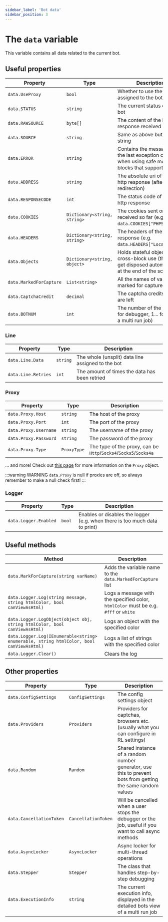 ```yaml
---
sidebar_label: 'Bot data'
sidebar_position: 3
---
```


# The `data` variable
This variable contains all data related to the current bot.

## Useful properties
| Property | Type | Description |
| -------- | ---- | ----------- |
| `data.UseProxy` | `bool` | Whether to use the proxy assigned to the bot |
| `data.STATUS` | `string` | The current status of the bot |
| `data.RAWSOURCE` | `byte[]` | The content of the last http response received |
| `data.SOURCE` | `string` | Same as above but as a string |
| `data.ERROR` | `string` | Contains the message of the last exception caught when using safe mode (in blocks that support it) |
| `data.ADDRESS` | `string` | The absolute uri of the last http response (after redirection) |
| `data.RESPONSECODE` | `int` | The status code of the last http response |
| `data.COOKIES` | `Dictionary<string, string>` | The cookies sent or received so far (e.g. `data.COOKIES["PHPSESSID"]`) |
| `data.HEADERS` | `Dictionary<string, string>` | The headers of the last http response (e.g. `data.HEADERS["Location"]`) |
| `data.Objects` | `Dictionary<string, object>` | Holds stateful objects for cross-block use (they will get disposed automatically at the end of the script) |
| `data.MarkedForCapture` | `List<string>` | All the names of variables marked for capture |
| `data.CaptchaCredit` | `decimal` | The captcha credits that are left |
| `data.BOTNUM` | `int` | The number of the bot (0 for debugger, 1... for bots in a multi run job) |

### Line
| Property | Type | Description |
| -------- | ---- | ----------- |
| `data.Line.Data` | `string` | The whole (unsplit) data line assigned to the bot |
| `data.Line.Retries` | `int` | The amount of times the data has been retried |

### Proxy
| Property | Type | Description |
| -------- | ---- | ----------- |
| `data.Proxy.Host` | `string` | The host of the proxy |
| `data.Proxy.Port` | `int` | The port of the proxy |
| `data.Proxy.Username` | `string` | The username of the proxy |
| `data.Proxy.Password` | `string` | The password of the proxy |
| `data.Proxy.Type` | `ProxyType` | The type of the proxy, can be `Http`/`Socks4`/`Socks5`/`Socks4a` |

... and more! Check out [this page](../proxies/proxies-for-config-makers.md) for more information on the `Proxy` object.

:::warning WARNING
`data.Proxy` is null if proxies are off, so always remember to make a null check first!
:::

### Logger
| Property | Type | Description |
| -------- | ---- | ----------- |
| `data.Logger.Enabled` | `bool` | Enables or disables the logger (e.g. when there is too much data to print) |

## Useful methods
| Method | Description |
| ------ | ----------- |
| `data.MarkForCapture(string varName)` | Adds the variable name to the `data.MarkedForCapture` list |
| `data.Logger.Log(string message, string htmlColor, bool canViewAsHtml)` | Logs a message with the specified color, `htmlColor` must be e.g. `#fff` or `white` |
| `data.Logger.LogObject(object obj, string htmlColor, bool canViewAsHtml)` | Logs an object with the specified color |
| `data.Logger.Log(IEnumerable<string> enumerable, string htmlColor, bool canViewAsHtml)` | Logs a list of strings with the specified color |
| `data.Logger.Clear()` | Clears the log |

## Other properties
| Property | Type | Description |
| -------- | ---- | ----------- |
| `data.ConfigSettings` | `ConfigSettings` | The config settings object |
| `data.Providers` | `Providers` | Providers for captchas, browsers etc. (usually what you can configure in RL settings) |
| `data.Random` | `Random` | Shared instance of a random number generator, use this to prevent bots from getting the same random values |
| `data.CancellationToken` | `CancellationToken` | Will be cancelled when a user stops the debugger or the job, useful if you want to call async methods |
| `data.AsyncLocker` | `AsyncLocker` | Async locker for multi-thread operations |
| `data.Stepper` | `Stepper` | The class that handles step-by-step debugging |
| `data.ExecutionInfo` | `string` | The current execution info, displayed in the detailed bots view of a multi run job |